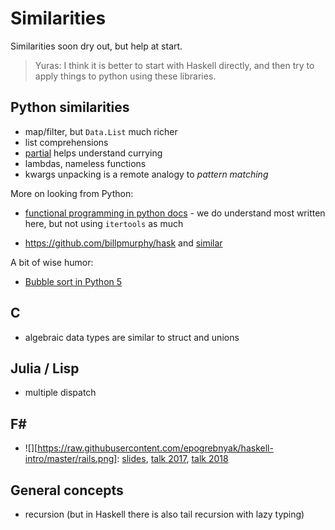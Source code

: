 # Similarities 

Similarities soon dry out, but help at start. 

> Yuras: I think it is better to start with Haskell directly, and then try to apply things to python using these libraries.

## Python similarities

- map/filter, but `Data.List` much richer
- list comprehensions  
- [partial](https://docs.python.org/2/library/functools.html#functools.partial) helps understand currying
- lambdas, nameless functions
- kwargs unpacking is a remote analogy to _pattern matching_ 

More on looking from Python:

- [functional programming in python docs](https://docs.python.org/3/howto/functional.html) - we do understand most written here, but not using `itertools` as much

- <https://github.com/billpmurphy/hask> and [similar](https://github.com/sfermigier/awesome-functional-python#libraries)


A bit of wise humor:

- [Bubble sort in Python 5](https://www.youtube.com/watch?v=BvECNQRrjCY)

## C 

- algebraic data types are similar to struct and unions 

## Julia / Lisp

- multiple dispatch

## F#

- ![][https://raw.githubusercontent.com/epogrebnyak/haskell-intro/master/rails.png]: [slides](https://www.slideshare.net/ScottWlaschin/functional-design-patterns-devternity2018), [talk 2017](https://www.youtube.com/watch?v=srQt1NAHYC0), [talk 2018](https://www.youtube.com/watch?v=Nrp_LZ-XGsY)

## General concepts

- recursion (but in Haskell there is also tail recursion with lazy typing)
